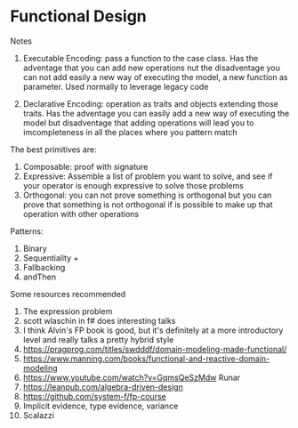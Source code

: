 # Functional Design

Notes

1. Executable Encoding: pass a function to the case class. Has the adventage that you can add new operations nut the disadventage you can not add easily a new way of executing the model, a new function as parameter. Used normally to leverage legacy code

2. Declarative Encoding: operation as traits and objects extending those traits. Has the adventage you can easily add a new way of executing the model but disadventage that adding operations will lead you to imcompleteness in all the places where you pattern match


The best  primitives are:

1. Composable: proof with signature
2. Expressive: Assemble a list of problem you want to solve, and see if your operator is enough expressive to solve those problems
3. Orthogonal: you can not prove something is orthogonal but you can prove that something is not orthogonal if is possible to make up that operation with other operations


Patterns:

1. Binary
2. Sequentiality +
3. Fallbacking
4. andThen


Some resources recommended

1. The expression problem
2. scott wlaschin in f# does interesting talks
3. I think Alvin's FP book is good, but it's definitely at a more introductory level and really talks a pretty hybrid style
4. https://pragprog.com/titles/swdddf/domain-modeling-made-functional/
5. https://www.manning.com/books/functional-and-reactive-domain-modeling
6. https://www.youtube.com/watch?v=GqmsQeSzMdw Runar
7. https://leanpub.com/algebra-driven-design
8. https://github.com/system-f/fp-course
9. Implicit evidence, type evidence, variance
10. Scalazzi



